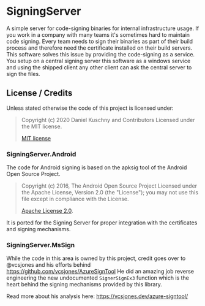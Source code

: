 # SigningServer
A simple server for code-signing binaries for internal infrastructure usage. 
If you work in a company with many teams it's sometimes hard to maintain code signing. Every team needs to sign their binaries
as part of their build process and therefore need the certificate installed on their build servers. This software solves this issue
by providing the code-signing as a service. You setup on a central signing server this software as a windows service and 
using the shipped client any other client can ask the central server to sign the files. 

## License / Credits

Unless stated otherwise the code of this project is licensed under:

> Copyright (c) 2020 Daniel Kuschny and Contributors
> Licensed under the MIT license.
> 
> [MIT license](LICENSE)

### SigningServer.Android
The code for Android signing is based on the apksig tool of the Android Open Source Project. 

> Copyright (c) 2016, The Android Open Source Project
> Licensed under the Apache License, Version 2.0 (the "License");
you may not use this file except in compliance with the License.
> 
> [Apache License 2.0](SigningServer.Android/LICENSE).

It is ported for the Signing Server for proper integration with the certificates and signing mechanisms.

### SigningServer.MsSign
While the code in this area is owned by this project, credit goes over to @vcsjones
and his efforts behind https://github.com/vcsjones/AzureSignTool
He did an amazing job reverse engineering the new undocumented `SignerSignEx3` function which is the heart behind the signing mechanisms
provided by this library. 

Read more about his analysis here: https://vcsjones.dev/azure-signtool/